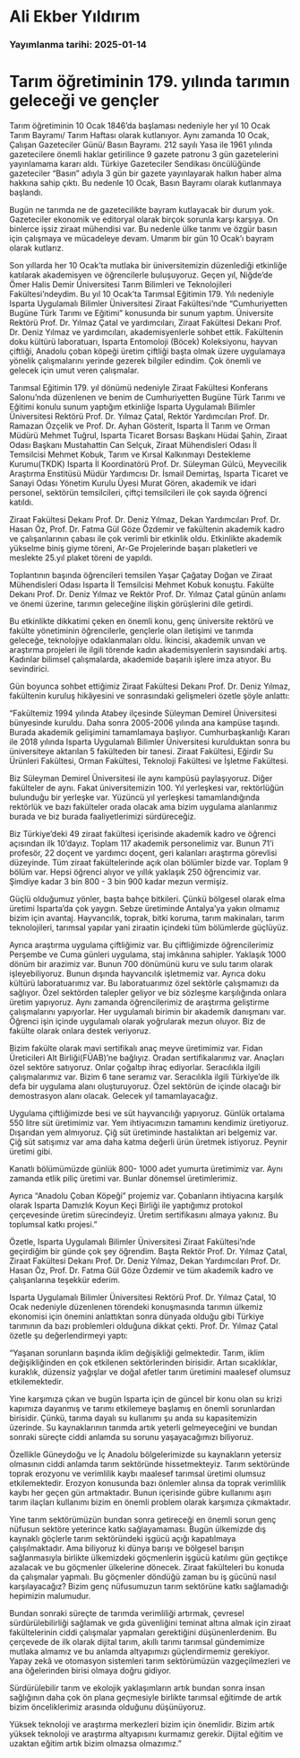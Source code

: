 # Ali Ekber Yıldırım

### Yayımlanma tarihi: 2025-01-14

# Tarım öğretiminin 179. yılında tarımın geleceği ve gençler

Tarım öğretiminin 10 Ocak 1846’da başlaması nedeniyle her yıl 10 Ocak Tarım Bayramı/ Tarım Haftası olarak kutlanıyor. Aynı zamanda 10 Ocak, Çalışan Gazeteciler Günü/ Basın Bayramı. 212 sayılı Yasa ile 1961 yılında gazetecilere önemli haklar getirilince 9 gazete patronu 3 gün gazetelerini yayınlamama kararı aldı. Türkiye Gazeteciler Sendikası öncülüğünde gazeteciler “Basın” adıyla 3 gün bir gazete yayınlayarak halkın haber alma hakkına sahip çıktı. Bu nedenle 10 Ocak, Basın Bayramı olarak kutlanmaya başlandı.



Bugün ne tarımda ne de gazetecilikte bayram kutlayacak bir durum yok. Gazeteciler ekonomik ve editoryal olarak birçok sorunla karşı karşıya. On binlerce işsiz ziraat mühendisi var. Bu nedenle ülke tarımı ve özgür basın için çalışmaya ve mücadeleye devam. Umarım bir gün 10 Ocak’ı bayram olarak kutlarız.

Son yıllarda her 10 Ocak’ta mutlaka bir üniversitemizin düzenlediği etkinliğe katılarak akademisyen ve öğrencilerle buluşuyoruz. Geçen yıl, Niğde’de Ömer Halis Demir Üniversitesi Tarım Bilimleri ve Teknolojileri Fakültesi’ndeydim. Bu yıl 10 Ocak’ta Tarımsal Eğitimin 179. Yılı nedeniyle Isparta Uygulamalı Bilimler Üniversitesi Ziraat Fakültesi’nde “Cumhuriyetten Bugüne Türk Tarımı ve Eğitimi” konusunda bir sunum yaptım. Üniversite Rektörü Prof. Dr. Yılmaz Çatal ve yardımcıları, Ziraat Fakültesi Dekanı Prof. Dr. Deniz Yılmaz ve yardımcıları, akademisyenlerle sohbet ettik. Fakültenin doku kültürü laboratuarı, Isparta Entomoloji (Böcek) Koleksiyonu, hayvan çiftliği, Anadolu çoban köpeği üretim çiftliği başta olmak üzere uygulamaya yönelik çalışmalarını yerinde gezerek bilgiler edindim. Çok önemli ve gelecek için umut veren çalışmalar.

Tarımsal Eğitimin 179. yıl dönümü nedeniyle Ziraat Fakültesi Konferans Salonu’nda düzenlenen ve benim de Cumhuriyetten Bugüne Türk Tarımı ve Eğitimi konulu sunum yaptığım etkinliğe Isparta Uygulamalı Bilimler Üniversitesi Rektörü Prof. Dr. Yılmaz Çatal, Rektör Yardımcıları Prof. Dr. Ramazan Özçelik ve Prof. Dr. Ayhan Gösterit, Isparta İl Tarım ve Orman Müdürü Mehmet Tuğrul, Isparta Ticaret Borsası Başkanı Hüdai Şahin, Ziraat Odası Başkanı Mustahattin Can Selçuk, Ziraat Mühendisleri Odası İl Temsilcisi Mehmet Kobuk, Tarım ve Kırsal Kalkınmayı Destekleme Kurumu(TKDK) Isparta İl Koordinatörü Prof. Dr. Süleyman Gülcü, Meyvecilik Araştırma Enstitüsü Müdür Yardımcısı Dr. İsmail Demirtaş, Isparta Ticaret ve Sanayi Odası Yönetim Kurulu Üyesi Murat Gören, akademik ve idari personel, sektörün temsilcileri, çiftçi temsilcileri ile çok sayıda öğrenci katıldı.

Ziraat Fakültesi Dekanı Prof. Dr. Deniz Yılmaz, Dekan Yardımcıları Prof. Dr. Hasan Öz, Prof. Dr. Fatma Gül Göze Özdemir ve fakültenin akademik kadro ve çalışanlarının çabası ile çok verimli bir etkinlik oldu. Etkinlikte akademik yükselme biniş giyme töreni, Ar-Ge Projelerinde başarı plaketleri ve meslekte 25.yıl plaket töreni de yapıldı.

Toplantının başında öğrencileri temsilen Yaşar Çağatay Doğan ve Ziraat Mühendisleri Odası Isparta İl Temsilcisi Mehmet Kobuk konuştu. Fakülte Dekanı Prof. Dr. Deniz Yılmaz ve Rektör Prof. Dr. Yılmaz Çatal günün anlamı ve önemi üzerine, tarımın geleceğine ilişkin görüşlerini dile getirdi.

Bu etkinlikte dikkatimi çeken en önemli konu, genç üniversite rektörü ve fakülte yönetiminin öğrencilerle, gençlerle olan iletişimi ve tarımda geleceğe, teknolojiye odaklanmaları oldu. İkincisi, akademik unvan ve araştırma projeleri ile ilgili törende kadın akademisyenlerin sayısındaki artış. Kadınlar bilimsel çalışmalarda, akademide başarılı işlere imza atıyor. Bu sevindirici.

Gün boyunca sohbet ettiğimiz Ziraat Fakültesi Dekanı Prof. Dr. Deniz Yılmaz, fakültenin kuruluş hikâyesini ve sonrasındaki gelişmeleri özetle şöyle anlattı:

“Fakültemiz 1994 yılında Atabey ilçesinde Süleyman Demirel Üniversitesi bünyesinde kuruldu. Daha sonra 2005-2006 yılında ana kampüse taşındı. Burada akademik gelişimini tamamlamaya başlıyor. Cumhurbaşkanlığı Kararı ile 2018 yılında Isparta Uygulamalı Bilimler Üniversitesi kurulduktan sonra bu üniversiteye aktarılan 5 fakülteden bir tanesi. Ziraat Fakültesi, Eğirdir Su Ürünleri Fakültesi, Orman Fakültesi, Teknoloji Fakültesi ve İşletme Fakültesi.

Biz Süleyman Demirel Üniversitesi ile aynı kampüsü paylaşıyoruz. Diğer fakülteler de aynı. Fakat üniversitemizin 100. Yıl yerleşkesi var, rektörlüğün bulunduğu bir yerleşke var. Yüzüncü yıl yerleşkesi tamamlandığında rektörlük ve bazı fakülteler orada olacak ama bizim uygulama alanlarımız burada ve biz burada faaliyetlerimizi sürdüreceğiz.

Biz Türkiye’deki 49 ziraat fakültesi içerisinde akademik kadro ve öğrenci açısından ilk 10’dayız. Toplam 117 akademik personelimiz var. Bunun 71’i profesör, 22 doçent ve yardımcı doçent, geri kalanları araştırma görevlisi düzeyinde. Tüm ziraat fakültelerinde açık olan bölümler bizde var. Toplam 9 bölüm var. Hepsi öğrenci alıyor ve yıllık yaklaşık 250 öğrencimiz var. Şimdiye kadar 3 bin 800 - 3 bin 900 kadar mezun vermişiz.

Güçlü olduğumuz yönler, başta bahçe bitkileri. Çünkü bölgesel olarak elma üretimi Isparta’da çok yaygın. Sebze üretiminde Antalya’ya yakın olmamız bizim için avantaj. Hayvancılık, toprak, bitki koruma, tarım makinaları, tarım teknolojileri, tarımsal yapılar yani ziraatin içindeki tüm bölümlerde güçlüyüz.

Ayrıca araştırma uygulama çiftliğimiz var. Bu çiftliğimizde öğrencilerimiz Perşembe ve Cuma günleri uygulama, staj imkânına sahipler. Yaklaşık 1000 dönüm bir arazimiz var. Bunun 700 dönümünü kuru ve sulu tarım olarak işleyebiliyoruz. Bunun dışında hayvancılık işletmemiz var. Ayrıca doku kültürü laboratuarımız var. Bu laboratuarımız özel sektörle çalışmamızı da sağlıyor. Özel sektörden talepler geliyor ve biz sözleşme karşılığında onlara üretim yapıyoruz. Aynı zamanda öğrencilerimiz de araştırma geliştirme çalışmalarını yapıyorlar. Her uygulamalı birimin bir akademik danışmanı var. Öğrenci işin içinde uygulamalı olarak yoğrularak mezun oluyor. Biz de fakülte olarak onlara destek veriyoruz.

Bizim fakülte olarak mavi sertifikalı anaç meyve üretimimiz var. Fidan Üreticileri Alt Birliği(FÜAB)’ne bağlıyız. Oradan sertifikalarımız var. Anaçları özel sektöre satıyoruz. Onlar çoğaltıp ihraç ediyorlar. Seracılıkla ilgili çalışmalarımız var. Bizim 6 tane seramız var. Seracılıkla ilgili Türkiye’de ilk defa bir uygulama alanı oluşturuyoruz. Özel sektörün de içinde olacağı bir demostrasyon alanı olacak. Gelecek yıl tamamlayacağız.

Uygulama çiftliğimizde besi ve süt hayvancılığı yapıyoruz. Günlük ortalama 550 litre süt üretimimiz var. Yem ihtiyacımızın tamamını kendimiz üretiyoruz. Dışarıdan yem almıyoruz. Çiğ süt üretiminde hastalıktan ari belgemiz var. Çiğ süt satışımız var ama daha katma değerli ürün üretmek istiyoruz. Peynir üretimi gibi.

Kanatlı bölümümüzde günlük 800- 1000 adet yumurta üretimimiz var. Aynı zamanda etlik piliç üretimi var. Bunlar dönemsel üretimlerimiz.

Ayrıca “Anadolu Çoban Köpeği” projemiz var. Çobanların ihtiyacına karşılık olarak Isparta Damızlık Koyun Keçi Birliği ile yaptığımız protokol çerçevesinde üretim sürecindeyiz. Üretim sertifikasını almaya yakınız. Bu toplumsal katkı projesi.”

Özetle, Isparta Uygulamalı Bilimler Üniversitesi Ziraat Fakültesi’nde geçirdiğim bir günde çok şey öğrendim. Başta Rektör Prof. Dr. Yılmaz Çatal, Ziraat Fakültesi Dekanı Prof. Dr. Deniz Yılmaz, Dekan Yardımcıları Prof. Dr. Hasan Öz, Prof. Dr. Fatma Gül Göze Özdemir ve tüm akademik kadro ve çalışanlarına teşekkür ederim.

Isparta Uygulamalı Bilimler Üniversitesi Rektörü Prof. Dr. Yılmaz Çatal, 10 Ocak nedeniyle düzenlenen törendeki konuşmasında tarımın ülkemiz ekonomisi için önemini anlattıktan sonra dünyada olduğu gibi Türkiye tarımının da bazı problemleri olduğuna dikkat çekti. Prof. Dr. Yılmaz Çatal özetle şu değerlendirmeyi yaptı:



“Yaşanan sorunların başında iklim değişikliği gelmektedir. Tarım, iklim değişikliğinden en çok etkilenen sektörlerinden birisidir. Artan sıcaklıklar, kuraklık, düzensiz yağışlar ve doğal afetler tarım üretimini maalesef olumsuz etkilemektedir.

Yine karşımıza çıkan ve bugün Isparta için de güncel bir konu olan su krizi kapımıza dayanmış ve tarımı etkilemeye başlamış en önemli sorunlardan birisidir. Çünkü, tarıma dayalı su kullanımı şu anda su kapasitemizin üzerinde. Su kaynaklarının tarımda artık yeterli gelmeyeceğini ve bundan sonraki süreçte ciddi anlamda su sorunu yaşayacağımızı biliyoruz.

Özellikle Güneydoğu ve İç Anadolu bölgelerimizde su kaynakların yetersiz olmasının ciddi anlamda tarım sektöründe hissetmekteyiz. Tarım sektöründe toprak erozyonu ve verimlilik kaybı maalesef tarımsal üretimi olumsuz etkilemektedir. Erozyon konusunda bazı önlemler alınsa da toprak verimlilik kaybı her geçen gün artmaktadır. Bunun içerisinde gübre kullanımı aşırı tarım ilaçları kullanımı bizim en önemli problem olarak karşımıza çıkmaktadır.

Yine tarım sektörümüzün bundan sonra getireceği en önemli sorun genç nüfusun sektöre yeterince katkı sağlayamaması. Bugün ülkemizde dış kaynaklı göçlerle tarım sektöründeki işgücü açığı kapatılmaya çalışılmaktadır. Ama biliyoruz ki dünya barışı ve bölgesel barışın sağlanmasıyla birlikte ülkemizdeki göçmenlerin işgücü katılımı gün geçtikçe azalacak ve bu göçmenler ülkelerine dönecek. Ziraat fakülteleri bu konuda da çalışmalar yapmalı. Bu göçmenler döndüğü zaman bu iş gücünü nasıl karşılayacağız? Bizim genç nüfusumuzun tarım sektörüne katkı sağlamadığı hepimizin malumudur.

Bundan sonraki süreçte de tarımda verimliliği artırmak, çevresel sürdürülebilirliği sağlamak ve gıda güvenliğini teminat altına almak için ziraat fakültelerinin ciddi çalışmalar yapmaları gerektiğini düşünenlerdenim. Bu çerçevede de ilk olarak dijital tarım, akıllı tarımı tarımsal gündemimize mutlaka almamız ve bu anlamda altyapımızı güçlendirmemiz gerekiyor. Yapay zekâ ve otomasyon sistemleri tarım sektörümüzün vazgeçilmezleri ve ana öğelerinden birisi olmaya doğru gidiyor.

Sürdürülebilir tarım ve ekolojik yaklaşımların artık bundan sonra insan sağlığının daha çok ön plana geçmesiyle birlikte tarımsal eğitimde de artık bizim önceliklerimiz arasında olduğunu düşünüyoruz.

Yüksek teknoloji ve araştırma merkezleri bizim için önemlidir. Bizim artık yüksek teknoloji ve araştırma altyapısını kurmamız gerekir. Dijital eğitim ve uzaktan eğitim artık bizim olmazsa olmazımız.”

